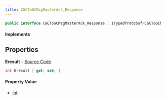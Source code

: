```yaml
---
title: CGCToGCMsgMasterAck_Response
---
```


```csharp
public interface CGCToGCMsgMasterAck_Response : ITypedProtobuf<CGCToGCMsgMasterAck_Response>, INativeHandle
```

#### Implements

## Properties

**Eresult** - [Source Code](https://github.com/swiftly-solution/swiftlys2/blob/master/managed/src/SwiftlyS2.Generated/Protobufs/Interfaces/CGCToGCMsgMasterAck_Response.cs#L13)

```csharp
int Eresult { get; set; }
```

#### Property Value

- [int](https://learn.microsoft.com/dotnet/api/system.int32)

